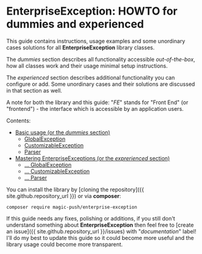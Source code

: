 # EnterpriseException: HOWTO for dummies and experienced

This guide contains instructions, usage examples and some unordinary cases solutions for all **EnterpriseException**
library classes.

The _dummies_ section describes all functionality accessible _out-of-the-box_, how all classes work and their usage
minimal setup instructions.

The _experienced_ section describes additional functionality you can configure or add. Some unordinary cases and their
solutions are discussed in that section as well.

A note for both the library and this guide: "_FE_" stands for "Front End" (or "frontend") - the interface which is
accessible by an application users.

Contents:
- [Basic usage (or the _dummies_ section)](dummies/about.md)
    - [GlobalException](dummies/global-exception.md)
    - [CustomizableException](dummies/customizable-exception.md)
    - [Parser](dummies/parser.md)
- [Mastering EnterpriseExceptions (or the _exprerienced_ section)](experienced/about.md)
    - [... GlobalException](experienced/global-exception.md)
    - [... CustomizableException](experienced/customizable-exception.md)
    - [... Parser](experienced/parser.md)

You can install the library by [cloning the repository]({{ site.github.repository_url }}) or via **composer**:

```
composer require magic-push/enterprise-exception
```

If this guide needs any fixes, polishing or additions, if you still don't understand something about
**EnterpriseException** then feel free to [create an issue]({{ site.github.repository_url }}/issues) with
"_documentation_" label! I'll do my best to update this guide so it could become more useful and the library usage
could become more transparent.
